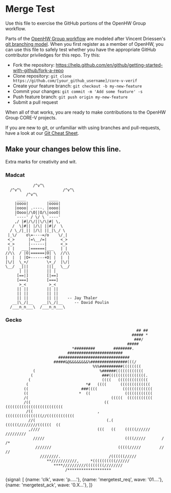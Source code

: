 # Merge Test
Use this file to exercise the GitHub portions of the OpenHW Group workflow.

Parts of the [OpenHW Group workflow](https://github.com/openhwgroup/programs/blob/cv32e40p_v1.8.3/TGs/verification-task-group/documents/presentations/OpenHWGroup_WorkFlow.pdf)
are modeled after Vincent Driessen's [git branching model](https://nvie.com/posts/a-successful-git-branching-model/).  When
you first register as a member of OpenHW, you can use this file to safely test whether you have the appropriate GitHub contributor priviledges for this repo.   Try this:
* Fork the repository: https://help.github.com/en/github/getting-started-with-github/fork-a-repo
* Clone repository: `git clone https://github.com/[your_github_username]/core-v-verif`
* Create your feature branch: `git checkout -b my-new-feature`
* Commit your changes: `git commit -m 'Add some feature' -s`
* Push feature branch: `git push origin my-new-feature`
* Submit a pull request

When all of that works, you are ready to make contributions to the OpenHW Group CORE-V projects.

If you are new to git, or unfamiliar with using branches and pull-requests, have a look at our [Git Cheat Sheet](https://github.com/openhwgroup/core-v-verif/blob/cv32e40p_v1.8.3/GitCheats.md).

## Make your changes below this line.
Extra marks for creativity and wit.

### Madcat
```
            /^v^\
  /^v^\                  /^v^\
         /^v^\
     ____          ____
    |oooo|        |oooo|
    |oooo| .----. |oooo|
    |Oooo|/\O||O/\|oooO|
    `----' / \/ \ `----'
    ,/ |#|/\/||\/\|#| \,
   /  \|#|| |/\| ||#|/  \
  / \_/|_|| |/\| ||_|\_/ \
 |_\/    o\=----=/o    \/_|
 <_>      |=\__/=|      <_>
 <_>      |------|      <_>
 | |   ___|======|___   | |
//\\  / |O|======|O| \  //\\
|  |  | |O+------+O| |  |  |
|\/|  \_+/        \+_/  |\/|
\__/  _|||        |||_  \__/
      | ||        || |
     [==|]        [|==]
     [===]        [===]
      >_<          >_<
     || ||        || ||
     || ||        || ||
     || ||        || ||    -- Jay Thaler
   __|\_/|__    __|\_/|__     -- David Poulin
  /___n_n___\  /___n_n___\
  ```

### Gecko
```
                                                         ## ##
                                                       ##### *
                                                        ###/
                                                     #####
                             *#########        ########.
                           ########################
                       ###############################
                     #####&@&&&&&&&&%################(((/
                                      %%%##########((((((((
            (                            %######((((((((((((
           (                              ###((((((((((((((((.
          (                               ((((   (((((((((((((
         (                         *#   ((((      (((((((((((((
        ((                       ###((((           (((((((((((((
        ((                      *  ((               ((((((((((((
        /(                                    (((((  (((((((((((
        /((                                (( (((((((((((((((((((((((((
         /((                            ,((((((((((((((((//((((((((((((
          //(                               (.(    ((((((////////((((((  ((
          ,////                         (((   ((    (((((//////     /////////
            /////                                   ((((/////       /   /*
             ///////                             (((((/////        //    //
               ////////.                     /((((((/////
                  **///////////,     *((((((((((//////
                     ****//////////((((((((////////
                          /*******************

```
{signal: [
  {name: 'clk',           wave: 'p.....'},
  {name: 'mergetest_req', wave: '01....'},
  {name: 'mergetest_ack', wave: '0.X...'},
]}
```
